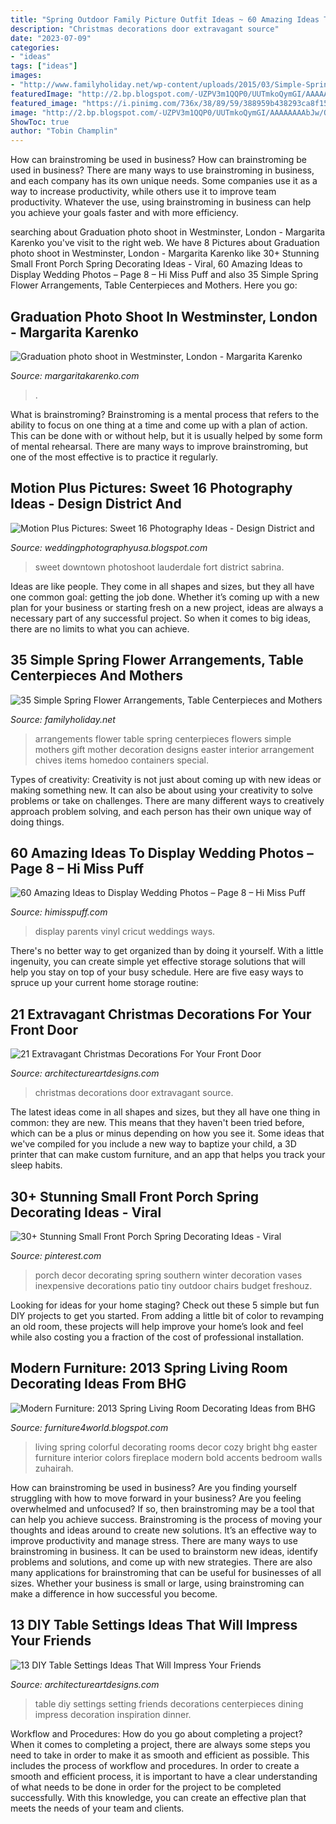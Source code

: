 ```yaml
---
title: "Spring Outdoor Family Picture Outfit Ideas ~ 60 Amazing Ideas To Display Wedding Photos – Page 8 – Hi Miss Puff"
description: "Christmas decorations door extravagant source"
date: "2023-07-09"
categories:
- "ideas"
tags: ["ideas"]
images:
- "http://www.familyholiday.net/wp-content/uploads/2015/03/Simple-Spring-Flower-Arrangements-Table-Centerpieces-and-Mothers-Day-Gift-Ideas-24.jpg"
featuredImage: "http://2.bp.blogspot.com/-UZPV3m1QQP0/UUTmkoQymGI/AAAAAAAAbJw/Q4WJNgIS144/s1600/Photoshoot+Sabrina&#039;s+daughter203.jpg"
featured_image: "https://i.pinimg.com/736x/38/89/59/388959b438293ca8f15e1e9656940ca1.jpg"
image: "http://2.bp.blogspot.com/-UZPV3m1QQP0/UUTmkoQymGI/AAAAAAAAbJw/Q4WJNgIS144/s1600/Photoshoot+Sabrina&#039;s+daughter203.jpg"
ShowToc: true
author: "Tobin Champlin"
---
```



How can brainstroming be used in business?
How can brainstroming be used in business? There are many ways to use brainstroming in business, and each company has its own unique needs. Some companies use it as a way to increase productivity, while others use it to improve team productivity. Whatever the use, using brainstroming in business can help you achieve your goals faster and with more efficiency.

	

		
searching about Graduation photo shoot in Westminster, London - Margarita Karenko you've visit to the right web. We have 8 Pictures about Graduation photo shoot in Westminster, London - Margarita Karenko like 30+ Stunning Small Front Porch Spring Decorating Ideas - Viral, 60 Amazing Ideas to Display Wedding Photos – Page 8 – Hi Miss Puff and also 35 Simple Spring Flower Arrangements, Table Centerpieces and Mothers. Here you go:
		
    
## Graduation Photo Shoot In Westminster, London - Margarita Karenko

<img loading=lazy src="http://www.margaritakarenko.com/wp-content/uploads/2017/03/12-9352-post/graduation-london-photo-shoot-portrait-outdoor-Big-Ben-Westminster-street-style-7-683x1024.jpg" onerror="this.onerror=null;this.src='https://tse3.mm.bing.net/th?id=OIP.ZMsUtPI_0aaK4jgkeFgGHwHaLG&amp;pid=15.1';" alt="Graduation photo shoot in Westminster, London - Margarita Karenko">

_Source: margaritakarenko.com_

>. 

	

What is brainstroming? Brainstroming is a mental process that refers to the ability to focus on one thing at a time and come up with a plan of action. This can be done with or without help, but it is usually helped by some form of mental rehearsal. There are many ways to improve brainstroming, but one of the most effective is to practice it regularly.

    
## Motion Plus Pictures: Sweet 16 Photography Ideas - Design District And

<img loading=lazy src="http://2.bp.blogspot.com/-UZPV3m1QQP0/UUTmkoQymGI/AAAAAAAAbJw/Q4WJNgIS144/s1600/Photoshoot+Sabrina&#039;s+daughter203.jpg" onerror="this.onerror=null;this.src='https://tse1.mm.bing.net/th?id=OIP.hnJgDTAW1lyn-JMk_ewd9gHaLK&amp;pid=15.1';" alt="Motion Plus Pictures: Sweet 16 Photography Ideas - Design District and">

_Source: weddingphotographyusa.blogspot.com_

>sweet downtown photoshoot lauderdale fort district sabrina. 

	

Ideas are like people. They come in all shapes and sizes, but they all have one common goal: getting the job done. Whether it’s coming up with a new plan for your business or starting fresh on a new project, ideas are always a necessary part of any successful project. So when it comes to big ideas, there are no limits to what you can achieve.

    
## 35 Simple Spring Flower Arrangements, Table Centerpieces And Mothers

<img loading=lazy src="http://www.familyholiday.net/wp-content/uploads/2015/03/Simple-Spring-Flower-Arrangements-Table-Centerpieces-and-Mothers-Day-Gift-Ideas-24.jpg" onerror="this.onerror=null;this.src='https://tse3.mm.bing.net/th?id=OIP.wa_z8C1jY6nVcunKfcfmUwHaJQ&amp;pid=15.1';" alt="35 Simple Spring Flower Arrangements, Table Centerpieces and Mothers">

_Source: familyholiday.net_

>arrangements flower table spring centerpieces flowers simple mothers gift mother decoration designs easter interior arrangement chives items homedoo containers special. 

	

Types of creativity:
Creativity is not just about coming up with new ideas or making something new. It can also be about using your creativity to solve problems or take on challenges. There are many different ways to creatively approach problem solving, and each person has their own unique way of doing things.

    
## 60 Amazing Ideas To Display Wedding Photos – Page 8 – Hi Miss Puff

<img loading=lazy src="http://www.himisspuff.com/wp-content/uploads/2016/08/wedding-family-photo-display.jpg" onerror="this.onerror=null;this.src='https://tse1.mm.bing.net/th?id=OIP.UDbOg8VocsKUn9-pYQgReQDIEs&amp;pid=15.1';" alt="60 Amazing Ideas to Display Wedding Photos – Page 8 – Hi Miss Puff">

_Source: himisspuff.com_

>display parents vinyl cricut weddings ways. 

	

There's no better way to get organized than by doing it yourself. With a little ingenuity, you can create simple yet effective storage solutions that will help you stay on top of your busy schedule. Here are five easy ways to spruce up your current home storage routine: 

    
## 21 Extravagant Christmas Decorations For Your Front Door

<img loading=lazy src="https://www.architectureartdesigns.com/wp-content/uploads/2016/11/18-20.jpg" onerror="this.onerror=null;this.src='https://tse1.mm.bing.net/th?id=OIP.s-mVaLVPQcTP4spry4ryGAAAAA&amp;pid=15.1';" alt="21 Extravagant Christmas Decorations For Your Front Door">

_Source: architectureartdesigns.com_

>christmas decorations door extravagant source. 

	

The latest ideas come in all shapes and sizes, but they all have one thing in common: they are new. This means that they haven't been tried before, which can be a plus or minus depending on how you see it. Some ideas that we've compiled for you include a new way to baptize your child, a 3D printer that can make custom furniture, and an app that helps you track your sleep habits.

    
## 30+ Stunning Small Front Porch Spring Decorating Ideas - Viral

<img loading=lazy src="https://i.pinimg.com/736x/38/89/59/388959b438293ca8f15e1e9656940ca1.jpg" onerror="this.onerror=null;this.src='https://tse2.mm.bing.net/th?id=OIP.hRb0hNV8M_saT3i6kk8WXQHaJ4&amp;pid=15.1';" alt="30+ Stunning Small Front Porch Spring Decorating Ideas - Viral">

_Source: pinterest.com_

>porch decor decorating spring southern winter decoration vases inexpensive decorations patio tiny outdoor chairs budget freshouz. 

	

Looking for ideas for your home staging? Check out these 5 simple but fun DIY projects to get you started. From adding a little bit of color to revamping an old room, these projects will help improve your home’s look and feel while also costing you a fraction of the cost of professional installation.

    
## Modern Furniture: 2013 Spring Living Room Decorating Ideas From BHG

<img loading=lazy src="http://2.bp.blogspot.com/-VDApbAzBMrU/UZBFjb3MspI/AAAAAAAAK2M/IxoOK_vznIc/s1600/2013-Spring-Living-Room-Decorating-Ideas-from-BHG-4.jpg" onerror="this.onerror=null;this.src='https://tse4.mm.bing.net/th?id=OIP.Cm4m4YwUawbXl7ZR-eou2AHaJ3&amp;pid=15.1';" alt="Modern Furniture: 2013 Spring Living Room Decorating Ideas from BHG">

_Source: furniture4world.blogspot.com_

>living spring colorful decorating rooms decor cozy bright bhg easter furniture interior colors fireplace modern bold accents bedroom walls zuhairah. 

	

How can brainstroming be used in business?
Are you finding yourself struggling with how to move forward in your business? Are you feeling overwhelmed and unfocused? If so, then brainstroming may be a tool that can help you achieve success. Brainstroming is the process of moving your thoughts and ideas around to create new solutions. It’s an effective way to improve productivity and manage stress.
There are many ways to use brainstroming in business. It can be used to brainstorm new ideas, identify problems and solutions, and come up with new strategies. There are also many applications for brainstroming that can be useful for businesses of all sizes. Whether your business is small or large, using brainstroming can make a difference in how successful you become.

    
## 13 DIY Table Settings Ideas That Will Impress Your Friends

<img loading=lazy src="https://www.architectureartdesigns.com/wp-content/uploads/2013/02/DIY-Table-Settings-Ideas-5.jpg" onerror="this.onerror=null;this.src='https://tse4.mm.bing.net/th?id=OIP.V0mEwGKl1u0Wqsz_GaT7-gHaE6&amp;pid=15.1';" alt="13 DIY Table Settings Ideas That Will Impress Your Friends">

_Source: architectureartdesigns.com_

>table diy settings setting friends decorations centerpieces dining impress decoration inspiration dinner. 

	

Workflow and Procedures: How do you go about completing a project?
When it comes to completing a project, there are always some steps you need to take in order to make it as smooth and efficient as possible. This includes the process of workflow and procedures. In order to create a smooth and efficient process, it is important to have a clear understanding of what needs to be done in order for the project to be completed successfully. With this knowledge, you can create an effective plan that meets the needs of your team and clients.

